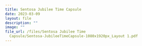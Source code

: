 ```yaml
---
title: Sentosa Jubilee Time Capsule
date: 2023-03-09
layout: file
description: ""
image: ""
file_url: /files/Sentosa Jubilee Time
  Capsule/Sentosa-JubileeTimeCapsule-1080x1920px_Layout 1.pdf
---
```


